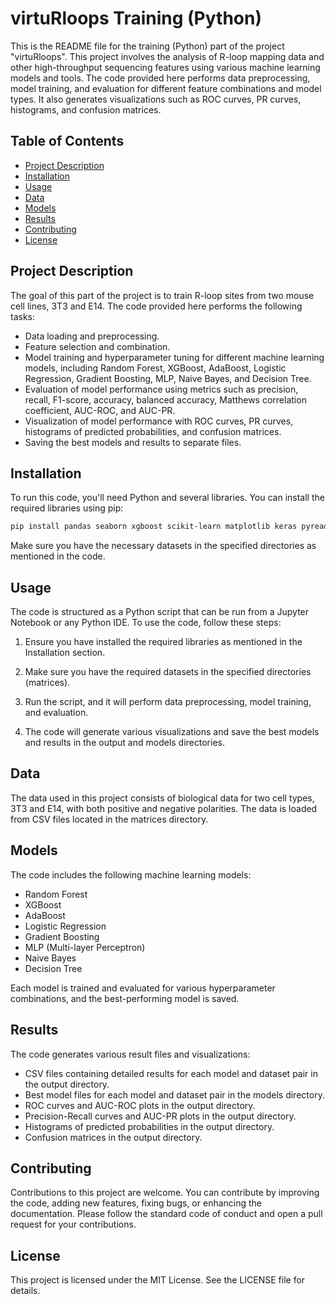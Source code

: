# virtuRloops Training (Python)

This is the README file for the training (Python) part of the project "virtuRloops". This project involves the analysis of R-loop mapping data and other high-throughput sequencing features using various machine learning models and tools. The code provided here performs data preprocessing, model training, and evaluation for different feature combinations and model types. It also generates visualizations such as ROC curves, PR curves, histograms, and confusion matrices.

## Table of Contents

- [Project Description](#project-description)
- [Installation](#installation)
- [Usage](#usage)
- [Data](#data)
- [Models](#models)
- [Results](#results)
- [Contributing](#contributing)
- [License](#license)

## Project Description

The goal of this part of the project is to train R-loop sites from two mouse cell lines, 3T3 and E14. The code provided here performs the following tasks:

- Data loading and preprocessing.
- Feature selection and combination.
- Model training and hyperparameter tuning for different machine learning models, including Random Forest, XGBoost, AdaBoost, Logistic Regression, Gradient Boosting, MLP, Naive Bayes, and Decision Tree.
- Evaluation of model performance using metrics such as precision, recall, F1-score, accuracy, balanced accuracy, Matthews correlation coefficient, AUC-ROC, and AUC-PR.
- Visualization of model performance with ROC curves, PR curves, histograms of predicted probabilities, and confusion matrices.
- Saving the best models and results to separate files.

## Installation

To run this code, you'll need Python and several libraries. You can install the required libraries using pip:

```bash
pip install pandas seaborn xgboost scikit-learn matplotlib keras pyreadr joblib
```

Make sure you have the necessary datasets in the specified directories as mentioned in the code.

## Usage
The code is structured as a Python script that can be run from a Jupyter Notebook or any Python IDE. To use the code, follow these steps:

1. Ensure you have installed the required libraries as mentioned in the Installation section.

2. Make sure you have the required datasets in the specified directories (matrices).

3. Run the script, and it will perform data preprocessing, model training, and evaluation.

4. The code will generate various visualizations and save the best models and results in the output and models directories.

## Data
The data used in this project consists of biological data for two cell types, 3T3 and E14, with both positive and negative polarities. The data is loaded from CSV files located in the matrices directory.

## Models
The code includes the following machine learning models:

- Random Forest
- XGBoost
- AdaBoost
- Logistic Regression
- Gradient Boosting
- MLP (Multi-layer Perceptron)
- Naive Bayes
- Decision Tree

Each model is trained and evaluated for various hyperparameter combinations, and the best-performing model is saved.

## Results
The code generates various result files and visualizations:

- CSV files containing detailed results for each model and dataset pair in the output directory.
- Best model files for each model and dataset pair in the models directory.
- ROC curves and AUC-ROC plots in the output directory.
- Precision-Recall curves and AUC-PR plots in the output directory.
- Histograms of predicted probabilities in the output directory.
- Confusion matrices in the output directory.

## Contributing
Contributions to this project are welcome. You can contribute by improving the code, adding new features, fixing bugs, or enhancing the documentation. Please follow the standard code of conduct and open a pull request for your contributions.

## License
This project is licensed under the MIT License. See the LICENSE file for details.

